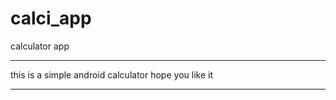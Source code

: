 # calci_app
calculator app
**************************************
this is a simple android calculator 
hope you like it
**************************************
